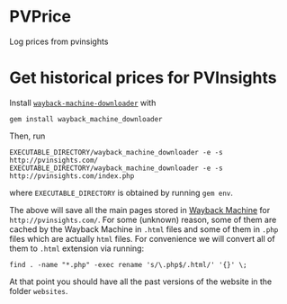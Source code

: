 # PVPrice
Log prices from pvinsights

# Get historical prices for PVInsights
Install [`wayback-machine-downloader`](https://github.com/hartator/wayback-machine-downloader) with 
```
gem install wayback_machine_downloader
```
Then, run 
```
EXECUTABLE_DIRECTORY/wayback_machine_downloader -e -s http://pvinsights.com/
EXECUTABLE_DIRECTORY/wayback_machine_downloader -e -s http://pvinsights.com/index.php
```
where `EXECUTABLE_DIRECTORY` is obtained by running `gem env`.

The above will save all the main pages stored in [Wayback Machine](http://web.archive.org) for `http://pvinsights.com/`. For some (unknown) reason, some of them are cached by the Wayback Machine in `.html` files and some of them in `.php` files which are actually `html` files. For convenience we will  convert all of them to `.html` extension via running:
```
find . -name "*.php" -exec rename 's/\.php$/.html/' '{}' \;
```
At that point you should have all the past versions of the website in the folder `websites`.